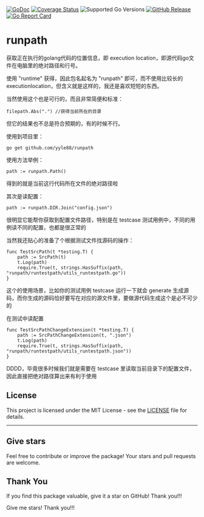 [![GoDoc](https://pkg.go.dev/badge/github.com/yyle88/runpath)](https://pkg.go.dev/github.com/yyle88/runpath)
[![Coverage Status](https://img.shields.io/coveralls/github/yyle88/runpath/master.svg)](https://coveralls.io/github/yyle88/runpath?branch=main)
![Supported Go Versions](https://img.shields.io/badge/Go-1.22%2C%201.23-lightgrey.svg)
[![GitHub Release](https://img.shields.io/github/release/yyle88/runpath.svg)](https://github.com/yyle88/runpath/releases)
[![Go Report Card](https://goreportcard.com/badge/github.com/yyle88/runpath)](https://goreportcard.com/report/github.com/yyle88/runpath)

# runpath
获取正在执行的golang代码的位置信息，即 execution location，即源代码go文件在电脑里的绝对路径和行号。

使用 "runtime" 获得，因此包名起名为 "runpath" 即可，而不使用比较长的 executionlocation，但含义就是这样的，我还是喜欢短短的东西。

当然使用这个也是可行的，而且非常简便和标准：
```
filepath.Abs(".") //获得当前所在的目录
```
但它的结果也不总是符合预期的，有的时候不行。

使用到项目里：
```shell
go get github.com/yyle88/runpath
```

使用方法举例：
```
path := runpath.Path()
```
得到的就是当前这行代码所在文件的绝对路径啦

其次是读配置：
```
path := runpath.DIR.Join("config.json")
```
很明显它能帮你获取到配置文件路径，特别是在 testcase 测试用例中，不同的用例读不同的配置，也都是很正常的

当然我还贴心的准备了个根据测试文件找源码的操作：
```
func TestSrcPath(t *testing.T) {
    path := SrcPath(t)
    t.Log(path)
    require.True(t, strings.HasSuffix(path, "runpath/runtestpath/utils_runtestpath.go"))
}
```
这个的使用场景，比如你的测试用例 testcase 运行一下就会 generate 生成源码，而你生成的源码恰好要写在对应的源文件里，要做源代码生成这个是必不可少的

在测试中读配置
```
func TestSrcPathChangeExtension(t *testing.T) {
    path := SrcPathChangeExtension(t, ".json")
    t.Log(path)
    require.True(t, strings.HasSuffix(path, "runpath/runtestpath/utils_runtestpath.json"))
}
```
DDDD，毕竟很多时候我们就是需要在 testcase 里读取当前目录下的配置文件，因此直接把绝对路径算出来有利于使用

## License

This project is licensed under the MIT License - see the [LICENSE](LICENSE) file for details.

---

## Give stars

Feel free to contribute or improve the package! Your stars and pull requests are welcome.

## Thank You

If you find this package valuable, give it a star on GitHub! Thank you!!!

Give me stars! Thank you!!!

